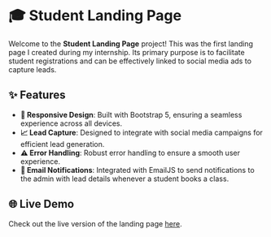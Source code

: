 # 🎓 Student Landing Page

Welcome to the **Student Landing Page** project! This was the first landing page I created during my internship. Its primary purpose is to facilitate student registrations and can be effectively linked to social media ads to capture leads.

## ✨ Features

- **📱 Responsive Design**: Built with Bootstrap 5, ensuring a seamless experience across all devices.
- **📈 Lead Capture**: Designed to integrate with social media campaigns for efficient lead generation.
- **⚠️ Error Handling**: Robust error handling to ensure a smooth user experience.
- **📧 Email Notifications**: Integrated with EmailJS to send notifications to the admin with lead details whenever a student books a class.

## 🌐 Live Demo

Check out the live version of the landing page [here](https://devalcodes.github.io/studentlandingpage/).
